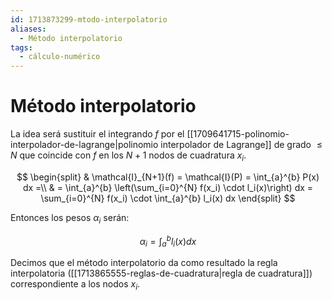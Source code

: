 ```yaml
---
id: 1713873299-mtodo-interpolatorio
aliases:
  - Método interpolatorio
tags:
  - cálculo-numérico
---
```


# Método interpolatorio

La idea será sustituir el integrando $f$ por el [[1709641715-polinomio-interpolador-de-lagrange|polinomio interpolador de Lagrange]] de grado $\le N$ que coincide con $f$ en los $N+1$ nodos de cuadratura $x_i$.

$$
\begin{split}
    & \mathcal{I}_{N+1}(f) = \mathcal{I}(P) = \int_{a}^{b} P(x) dx =\\
    & = \int_{a}^{b} \left(\sum_{i=0}^{N} f(x_i) \cdot l_i(x)\right) dx = \sum_{i=0}^{N} f(x_i) \cdot \int_{a}^{b} l_i(x) dx
\end{split}
$$

Entonces los pesos $\alpha_i$ serán:

$$
\alpha_i = \int_{a}^{b} l_i(x) dx
$$

Decimos que el método interpolatorio da como resultado la regla interpolatoria ([[1713865555-reglas-de-cuadratura|regla de cuadratura]]) correspondiente a los nodos $x_i$.
